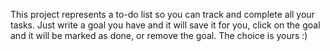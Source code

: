 This project represents a to-do list so you can track and complete all your tasks. Just write a goal you have and it will save it for you, click on the goal and it will be marked as done, or remove the goal. The choice is yours :)
